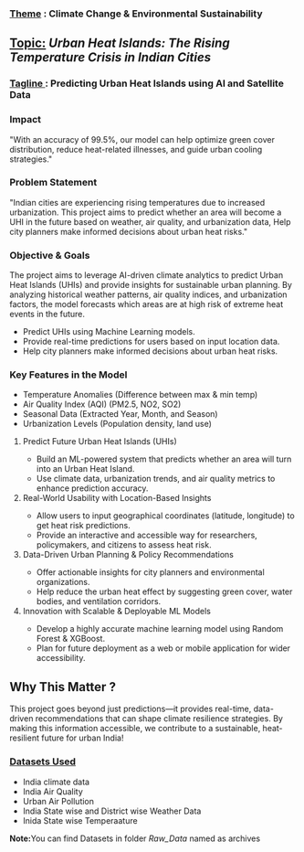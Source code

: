 <H3><u>Theme</u> : Climate Change & Environmental Sustainability </H3>
<h2> <u>Topic:</u> <i>Urban Heat Islands: The Rising Temperature Crisis in Indian Cities</i></h2>
<h3> <u>Tagline </u>: Predicting Urban Heat Islands using AI and Satellite Data </h3>

<h3><b>Impact</b></h3>
<p>"With an accuracy of 99.5%, our model can help optimize green cover distribution, reduce heat-related illnesses, and guide urban cooling strategies."</p>

<H3><b>Problem Statement</b></H3>
<p>"Indian cities are experiencing rising temperatures due to increased urbanization. This project aims to predict whether an area will become a UHI in the future based on weather, air quality, and urbanization data, Help city planners make informed decisions about urban heat risks."</p>

<h3><b>Objective & Goals</b></h3>
<p>The project aims to leverage AI-driven climate analytics to predict Urban Heat Islands (UHIs) and provide insights for sustainable urban planning. By analyzing historical weather patterns, air quality indices, and urbanization factors, the model forecasts which areas are at high risk of extreme heat events in the future.</p>
<ul>
  <li>Predict UHIs using Machine Learning models.</li>
  <li>Provide real-time predictions for users based on input location data.</li>
  <li>Help city planners make informed decisions about urban heat risks.</li>
</ul>

<h3> <b> Key Features in the Model</b></h3>
<ul>
<li>Temperature Anomalies (Difference between max & min temp)</li>
<li>Air Quality Index (AQI) (PM2.5, NO2, SO2)</li>
<li>Seasonal Data (Extracted Year, Month, and Season)</li>
<li>Urbanization Levels (Population density, land use)</li>
</ul>
<ol>
  <li>Predict Future Urban Heat Islands (UHIs)</li>
  <ul>
    <li>Build an ML-powered system that predicts whether an area will turn into an Urban Heat Island.</li>
    <li>Use climate data, urbanization trends, and air quality metrics to enhance prediction accuracy.</li>
  </ul>
  <li>Real-World Usability with Location-Based Insights</li>
  <ul>
    <li>Allow users to input geographical coordinates (latitude, longitude) to get heat risk predictions.</li>
    <li>Provide an interactive and accessible way for researchers, policymakers, and citizens to assess heat risk.</li>
  </ul>
  <li>Data-Driven Urban Planning & Policy Recommendations</li>
  <ul>
    <li>Offer actionable insights for city planners and environmental organizations.</li>
    <li>Help reduce the urban heat effect by suggesting green cover, water bodies, and ventilation corridors.</li>
  </ul>
  <li>Innovation with Scalable & Deployable ML Models</li>
  <ul>
    <li>Develop a highly accurate machine learning model using Random Forest & XGBoost.</li>
    <li> Plan for future deployment as a web or mobile application for wider accessibility.</li>
  </ul>
</ol>

<h2> Why This Matter ?</h2>
<p>This project goes beyond just predictions—it provides real-time, data-driven recommendations that can shape climate resilience strategies. By making this information accessible, we contribute to a sustainable, heat-resilient future for urban India! </p>

<h3><u>Datasets Used</u></h3>
<ul>
  <li>India climate data</li>
  <li>India Air Quality</li>
  <li>Urban Air Pollution</li>
  <li>India State wise and District wise Weather Data</li>
  <li>Inida State wise Temperaature</li>
</ul>
<p><b>Note:</b>You can find Datasets in folder <i>Raw_Data</i> named as archives</p>
